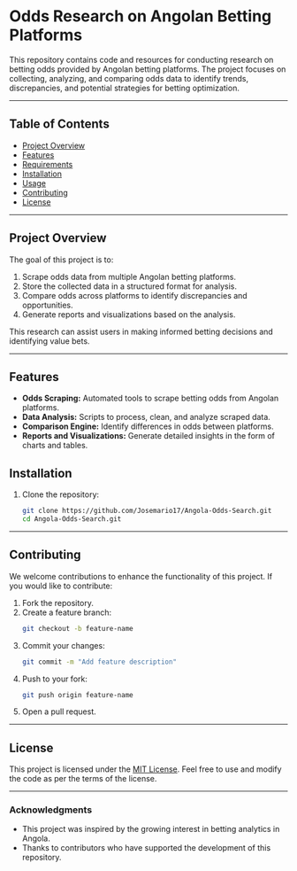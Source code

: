 # Odds Research on Angolan Betting Platforms

This repository contains code and resources for conducting research on betting odds provided by Angolan betting platforms. The project focuses on collecting, analyzing, and comparing odds data to identify trends, discrepancies, and potential strategies for betting optimization.

---

## Table of Contents

- [Project Overview](#project-overview)
- [Features](#features)
- [Requirements](#requirements)
- [Installation](#installation)  
- [Usage](#usage)
- [Contributing](#contributing)
- [License](#license)

---

## Project Overview

The goal of this project is to:

1. Scrape odds data from multiple Angolan betting platforms.
2. Store the collected data in a structured format for analysis.
3. Compare odds across platforms to identify discrepancies and opportunities.
4. Generate reports and visualizations based on the analysis.

This research can assist users in making informed betting decisions and identifying value bets.

---

## Features

- **Odds Scraping:** Automated tools to scrape betting odds from Angolan platforms.
- **Data Analysis:** Scripts to process, clean, and analyze scraped data.
- **Comparison Engine:** Identify differences in odds between platforms.
- **Reports and Visualizations:** Generate detailed insights in the form of charts and tables.

## Installation

1. Clone the repository:
   ```bash
   git clone https://github.com/Josemario17/Angola-Odds-Search.git
   cd Angola-Odds-Search.git
   ```
---

## Contributing

We welcome contributions to enhance the functionality of this project. If you would like to contribute:

1. Fork the repository.
2. Create a feature branch:
   ```bash
   git checkout -b feature-name
   ```
3. Commit your changes:
   ```bash
   git commit -m "Add feature description"
   ```
4. Push to your fork:
   ```bash
   git push origin feature-name
   ```
5. Open a pull request.

---

## License

This project is licensed under the [MIT License](LICENSE). Feel free to use and modify the code as per the terms of the license.

---

### Acknowledgments

- This project was inspired by the growing interest in betting analytics in Angola.
- Thanks to contributors who have supported the development of this repository.
